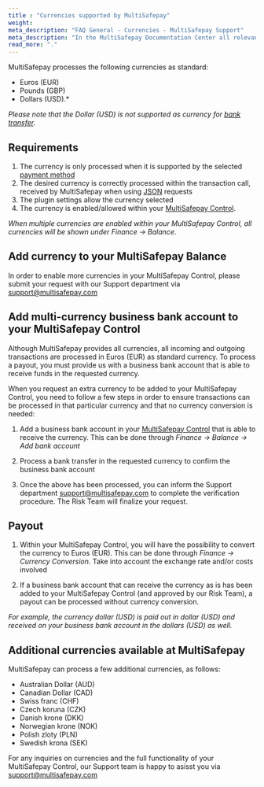 ```yaml
---
title : "Currencies supported by MultiSafepay"
weight:
meta_description: "FAQ General - Currencies - MultiSafepay Support"
meta_description: "In the MultiSafepay Documentation Center all relevant information regarding our Plugins and API. As well as Support pages for Payment Method, Tools and General Questions. You can also find the contact details of our Support Team and Integration Team."
read_more: "."
---
```


MultiSafepay processes the following currencies as standard: 

* Euros (EUR)
* Pounds (GBP) 
* Dollars (USD).*

_Please note that the Dollar (USD) is not supported as currency for [bank transfer](/payment-methods/bank-transfer/bank-accounts/)._

## Requirements

1. The currency is only processed when it is supported by the selected [payment method](/payment-methods/)
2. The desired currency is correctly processed within the transaction call, received by MultiSafepay when using [JSON](/api/#orders) requests
3. The plugin settings allow the currency selected
4. The currency is enabled/allowed within your [MultiSafepay Control](https://merchant.multisafepay.com/).

_When multiple currencies are enabled within your MultiSafepay Control, all currencies will be shown under Finance -> Balance_.  

## Add currency to your MultiSafepay Balance

In order to enable more currencies in your MultiSafepay Control, please submit your request with our Support department via <support@multisafepay.com>

## Add multi-currency business bank account to your MultiSafepay Control

Although MultiSafepay provides all currencies, all incoming and outgoing transactions are processed in Euros (EUR) as standard currency.
To process a payout, you must provide us with a business bank account that is able to receive funds in the requested currency.

When you request an extra currency to be added to your MultiSafepay Control, you need to follow a few steps in order to ensure transactions can be processed in that particular currency and that no currency conversion is needed:

1. Add a business bank account in your [MultiSafepay Control](https://merchant.multisafepay.com/) that is able to receive the currency.
This can be done through _Finance -> Balance -> Add bank account_

2. Process a bank transfer in the requested currency to confirm the business bank account

3. Once the above has been processed, you can inform the Support department <support@multisafepay.com> to complete the verification procedure. The Risk Team will finalize your request.

## Payout

1. Within your MultiSafepay Control, you will have the possibility to convert the currency to Euros (EUR). This can be done through _Finance -> Currency Conversion_. Take into account the exchange rate and/or costs involved

2. If a business bank account that can receive the currency as is has been added to your MultiSafepay Control (and approved by our Risk Team), a payout can be processed without currency conversion.

_For example, the currency dollar (USD) is paid out in dollar (USD) and received on your business bank account in the dollars (USD) as well._

## Additional currencies available at MultiSafepay

MultiSafepay can process a few additional currencies, as follows:


* Australian Dollar (AUD)
* Canadian Dollar (CAD)
* Swiss franc (CHF)
* Czech koruna (CZK)
* Danish krone (DKK)
* Norwegian krone (NOK)
* Polish zloty (PLN)
* Swedish krona (SEK)

For any inquiries on currencies and the full functionality of your MultiSafepay Control, our Support team is happy to asisst you via <support@multisafepay.com>